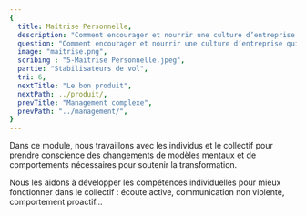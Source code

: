 ```yaml
---
{
  title: Maîtrise Personnelle,
  description: "Comment encourager et nourrir une culture d’entreprise qui satisfait le client en traitant positivement l’évolution continuelle des besoins utilisateurs ?",
  question: "Comment encourager et nourrir une culture d’entreprise qui satisfait le client en traitant positivement l’évolution continuelle des besoins utilisateurs ?",
  image: "maitrise.png",
  scribing : "5-Maitrise Personnelle.jpeg",
  partie: "Stabilisateurs de vol",
  tri: 6,
  nextTitle: "Le bon produit",
  nextPath: ../produit/,
  prevTitle: "Management complexe",
  prevPath: "../management/",
}
---
```

Dans ce module, nous travaillons avec les individus et le collectif pour prendre conscience des changements de modèles mentaux et de comportements nécessaires pour soutenir la transformation.

Nous les aidons à développer les compétences individuelles pour mieux fonctionner dans le collectif : écoute active, communication non violente, comportement proactif... 

